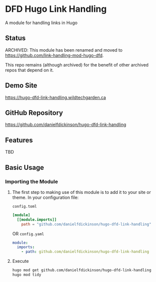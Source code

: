 # DFD Hugo Link Handling

A module for handling links in Hugo

## Status

ARCHIVED: This module has been renamed and moved to <https://github.com/link-handling-mod-hugo-dfd>.

This repo remains (although archived) for the benefit of other archived repos that depend on it.

## Demo Site

<https://hugo-dfd-link-handling.wildtechgarden.ca>

## GitHub Repository

<https://github.com/danielfdickinson/hugo-dfd-link-handling>

## Features

TBD

## Basic Usage

### Importing the Module

1. The first step to making use of this module is to add it to your site or theme.  In your configuration file:

   ``config.toml``
   ```toml
   [module]
     [[module.imports]]
       path = "github.com/danielfdickinson/hugo-dfd-link-handling"
   ```
   OR
   ``config.yaml``
   ```yaml
   module:
     imports:
       - path: github.com/danielfdickinson/hugo-dfd-link-handling
   ```
2. Execute
   ```bash
   hugo mod get github.com/danielfdickinson/hugo-dfd-link-handling
   hugo mod tidy
   ```
